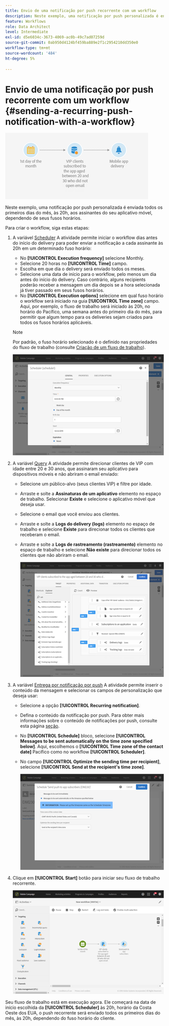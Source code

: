 ```yaml
---
title: Envio de uma notificação por push recorrente com um workflow
description: Neste exemplo, uma notificação por push personalizada é enviada todos os primeiros dias do mês às 20h para os assinantes do seu aplicativo móvel, dependendo de seus fusos horários
feature: Workflows
role: Data Architect
level: Intermediate
exl-id: d5e6034c-3673-4069-ac0b-49c7ad07259d
source-git-commit: 0ab950d4124bf459ba889e2f1c2954210dd350e0
workflow-type: tm+mt
source-wordcount: '484'
ht-degree: 5%

---
```


# Envio de uma notificação por push recorrente com um workflow {#sending-a-recurring-push-notification-with-a-workflow}

![](assets/wkf_push_example_1.png)

Neste exemplo, uma notificação por push personalizada é enviada todos os primeiros dias do mês, às 20h, aos assinantes do seu aplicativo móvel, dependendo de seus fusos horários.

Para criar o workflow, siga estas etapas:

1. A variável [Scheduler](../../automating/using/scheduler.md) A atividade permite iniciar o workflow dias antes do início do delivery para poder enviar a notificação a cada assinante às 20h em um determinado fuso horário:

   * No **[!UICONTROL Execution frequency]** selecione Monthly.
   * Selecione 20 horas no **[!UICONTROL Time]** campo.
   * Escolha em que dia o delivery será enviado todos os meses.
   * Selecione uma data de início para o workflow, pelo menos um dia antes do início do delivery. Caso contrário, alguns recipients poderão receber a mensagem um dia depois se a hora selecionada já tiver passado em seus fusos horários.
   * No **[!UICONTROL Execution options]** selecione em qual fuso horário o workflow será iniciado na guia **[!UICONTROL Time zone]** campo. Aqui, por exemplo, o fluxo de trabalho será iniciado às 20h, no horário do Pacífico, uma semana antes do primeiro dia do mês, para permitir que algum tempo para os deliveries sejam criados para todos os fusos horários aplicáveis.

   >[!NOTE]
   >
   >Por padrão, o fuso horário selecionado é o definido nas propriedades do fluxo de trabalho (consulte [Criação de um fluxo de trabalho](../../automating/using/building-a-workflow.md)).

   ![](assets/wkf_push_example_5.png)

1. A variável [Query](../../automating/using/query.md) A atividade permite direcionar clientes de VIP com idade entre 20 e 30 anos, que assinaram seu aplicativo para dispositivos móveis e não abriram o email enviado:

   * Selecione um público-alvo (seus clientes VIP) e filtre por idade.
   * Arraste e solte a **Assinaturas de um aplicativo** elemento no espaço de trabalho. Selecionar **Existe** e selecione o aplicativo móvel que deseja usar.
   * Selecione o email que você enviou aos clientes.
   * Arraste e solte a **Logs do delivery (logs)** elemento no espaço de trabalho e selecione **Existe** para direcionar todos os clientes que receberam o email.
   * Arraste e solte a **Logs de rastreamento (rastreamento)** elemento no espaço de trabalho e selecione **Não existe** para direcionar todos os clientes que não abriram o email.

     ![](assets/wkf_push_example_2.png)

1. A variável [Entrega por notificação por push](../../automating/using/push-notification-delivery.md) A atividade permite inserir o conteúdo da mensagem e selecionar os campos de personalização que deseja usar:

   * Selecione a opção **[!UICONTROL Recurring notification]**.
   * Defina o conteúdo da notificação por push. Para obter mais informações sobre o conteúdo de notificações por push, consulte esta página [seção](../../channels/using/preparing-and-sending-a-push-notification.md).
   * No **[!UICONTROL Schedule]** bloco, selecione **[!UICONTROL Messages to be sent automatically on the time zone specified below]**. Aqui, escolhemos o **[!UICONTROL Time zone of the contact date]** Pacífico como no workflow **[!UICONTROL Scheduler]**.
   * No campo **[!UICONTROL Optimize the sending time per recipient]**, selecione **[!UICONTROL Send at the recipient's time zone]**.

     ![](assets/wkf_push_example_4.png)

1. Clique em **[!UICONTROL Start]** botão para iniciar seu fluxo de trabalho recorrente.

   ![](assets/wkf_push_example_3.png)

Seu fluxo de trabalho está em execução agora. Ele começará na data de início escolhida da **[!UICONTROL Scheduler]** às 20h, horário da Costa Oeste dos EUA, o push recorrente será enviado todos os primeiros dias do mês, às 20h, dependendo do fuso horário do cliente.
